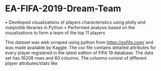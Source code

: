 # EA-FIFA-2019-Dream-Team

• Developed visualizations of players characteristics using plotly and matplotlib libraries in Python
• Performed analysis based on the visualizations to form a team of the top 11 players

This dataset was web scraped using python from https://sofifa.com/ and was made available by Kaggle. 
The csv file contains detailed attributes for every player registered in the latest edition of FIFA 19 database. 
The data set has 18208 rows and 60 columns. The columns consist of different player attributes/stats like 
